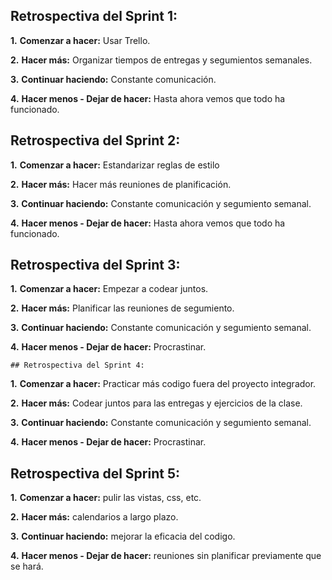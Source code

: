 ## Retrospectiva del Sprint 1:

<numero>**1.** **Comenzar a hacer:** Usar Trello.

<numero>**2.** **Hacer más:** Organizar tiempos de entregas y segumientos semanales.
  
<numero>**3.** **Continuar haciendo:** Constante comunicación.
  
<numero>**4.** **Hacer menos - Dejar de hacer:** Hasta ahora vemos que todo ha funcionado.
  

## Retrospectiva del Sprint 2:

<numero>**1.** **Comenzar a hacer:** Estandarizar reglas de estilo

<numero>**2.** **Hacer más:** Hacer más reuniones de planificación. 
  
<numero>**3.** **Continuar haciendo:** Constante comunicación y segumiento semanal.
  
<numero>**4.** **Hacer menos - Dejar de hacer:** Hasta ahora vemos que todo ha funcionado.
  
  
  ## Retrospectiva del Sprint 3:

<numero>**1.** **Comenzar a hacer:** Empezar a codear juntos.

<numero>**2.** **Hacer más:**  Planificar las reuniones de segumiento.
  
<numero>**3.** **Continuar haciendo:** Constante comunicación y segumiento semanal.
  
<numero>**4.** **Hacer menos - Dejar de hacer:** Procrastinar.
  
  
    ## Retrospectiva del Sprint 4:

<numero>**1.** **Comenzar a hacer:** Practicar más codigo fuera del proyecto integrador.

<numero>**2.** **Hacer más:**  Codear juntos para las entregas y ejercicios de la clase.
  
<numero>**3.** **Continuar haciendo:** Constante comunicación y segumiento semanal.
  
<numero>**4.** **Hacer menos - Dejar de hacer:** Procrastinar.
  
   ## Retrospectiva del Sprint 5:

<numero>**1.** **Comenzar a hacer:** pulir las vistas, css, etc.

<numero>**2.** **Hacer más:** calendarios a largo plazo.
  
<numero>**3.** **Continuar haciendo:** mejorar la eficacia del codigo.
  
<numero>**4.** **Hacer menos - Dejar de hacer:** reuniones sin planificar previamente que se hará.
